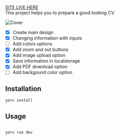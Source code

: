[SITE LIVE HERE](https://master--magnificent-chimera-c0afee.netlify.app/)
<br>
This project helps you to prepare a good looking CV.

![Cover](https://user-images.githubusercontent.com/40598819/191097929-3f8b35ba-00e5-4627-8fe1-2e89a6d4055d.png)

- [x] Create main design
- [x] Changing information with inputs
- [ ] Add colors options
- [x] Add zoom and out buttons
- [x] Add image upload option
- [x] Save information in localstorage
- [x] Add PDF download option
- [ ] Add backgound color option

## Installation

```bash
yarn install
```

## Usage

```bash

yarn run dev
```
